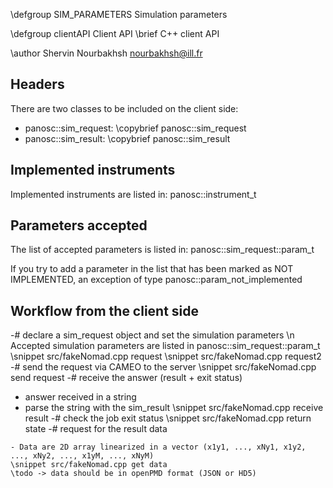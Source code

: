 \defgroup SIM_PARAMETERS Simulation parameters

\defgroup clientAPI Client API
\brief C++ client API

\author Shervin Nourbakhsh nourbakhsh@ill.fr


## Headers
There are two classes to be included on the client side:
  - panosc::sim_request: \copybrief panosc::sim_request
  - panosc::sim_result: \copybrief panosc::sim_result

## Implemented instruments
Implemented instruments are listed in: panosc::instrument_t

## Parameters accepted
The list of accepted parameters is listed in: panosc::sim_request::param_t

If you try to add a parameter in the list that has been marked as NOT IMPLEMENTED, an exception of type panosc::param_not_implemented

## Workflow from the client side

 -# declare a sim_request object and set the simulation parameters \n
 Accepted simulation parameters are listed in panosc::sim_request::param_t
 \snippet src/fakeNomad.cpp request
 \snippet src/fakeNomad.cpp request2
 -# send the request via CAMEO to the server
 \snippet src/fakeNomad.cpp send request
 -# receive the answer (result + exit status)
   - answer received in a string
   - parse the string with the sim_result
 \snippet src/fakeNomad.cpp receive result
 -# check the job exit status
 \snippet src/fakeNomad.cpp return state
 -# request for the result data
	
    - Data are 2D array linearized in a vector (x1y1, ..., xNy1, x1y2, ..., xNy2, ..., x1yM, ..., xNyM)
	\snippet src/fakeNomad.cpp get data
    \todo -> data should be in openPMD format (JSON or HD5)






